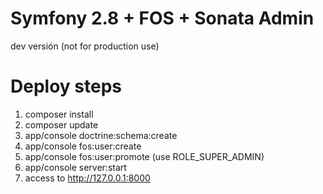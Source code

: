 Symfony 2.8 + FOS + Sonata Admin
================

dev versión (not for production use)

Deploy steps
================
1. composer install
2. composer update
3. app/console doctrine:schema:create
4. app/console fos:user:create
5. app/console fos:user:promote (use ROLE_SUPER_ADMIN)
6. app/console server:start
7. access to http://127.0.0.1:8000
